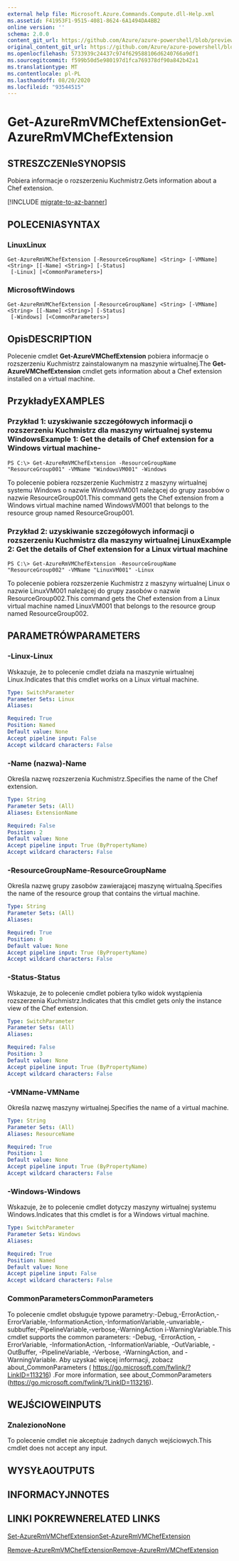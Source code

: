 ```yaml
---
external help file: Microsoft.Azure.Commands.Compute.dll-Help.xml
ms.assetid: F41953F1-9515-4081-8624-6A1494DA4BB2
online version: ''
schema: 2.0.0
content_git_url: https://github.com/Azure/azure-powershell/blob/preview/src/ResourceManager/Compute/Stack/Commands.Compute/help/Get-AzureRmVMChefExtension.md
original_content_git_url: https://github.com/Azure/azure-powershell/blob/preview/src/ResourceManager/Compute/Stack/Commands.Compute/help/Get-AzureRmVMChefExtension.md
ms.openlocfilehash: 5733939c24437c974f629588106d6240766a9df1
ms.sourcegitcommit: f599b50d5e980197d1fca769378df90a842b42a1
ms.translationtype: MT
ms.contentlocale: pl-PL
ms.lasthandoff: 08/20/2020
ms.locfileid: "93544515"
---
```

# <span data-ttu-id="760f5-101">Get-AzureRmVMChefExtension</span><span class="sxs-lookup"><span data-stu-id="760f5-101">Get-AzureRmVMChefExtension</span></span>

## <span data-ttu-id="760f5-102">STRESZCZENIe</span><span class="sxs-lookup"><span data-stu-id="760f5-102">SYNOPSIS</span></span>
<span data-ttu-id="760f5-103">Pobiera informacje o rozszerzeniu Kuchmistrz.</span><span class="sxs-lookup"><span data-stu-id="760f5-103">Gets information about a Chef extension.</span></span>

[!INCLUDE [migrate-to-az-banner](../../includes/migrate-to-az-banner.md)]

## <span data-ttu-id="760f5-104">POLECENIA</span><span class="sxs-lookup"><span data-stu-id="760f5-104">SYNTAX</span></span>

### <span data-ttu-id="760f5-105">Linux</span><span class="sxs-lookup"><span data-stu-id="760f5-105">Linux</span></span>
```
Get-AzureRmVMChefExtension [-ResourceGroupName] <String> [-VMName] <String> [[-Name] <String>] [-Status]
 [-Linux] [<CommonParameters>]
```

### <span data-ttu-id="760f5-106">Microsoft</span><span class="sxs-lookup"><span data-stu-id="760f5-106">Windows</span></span>
```
Get-AzureRmVMChefExtension [-ResourceGroupName] <String> [-VMName] <String> [[-Name] <String>] [-Status]
 [-Windows] [<CommonParameters>]
```

## <span data-ttu-id="760f5-107">Opis</span><span class="sxs-lookup"><span data-stu-id="760f5-107">DESCRIPTION</span></span>
<span data-ttu-id="760f5-108">Polecenie cmdlet **Get-AzureVMChefExtension** pobiera informacje o rozszerzeniu Kuchmistrz zainstalowanym na maszynie wirtualnej.</span><span class="sxs-lookup"><span data-stu-id="760f5-108">The **Get-AzureVMChefExtension** cmdlet gets information about a Chef extension installed on a virtual machine.</span></span>

## <span data-ttu-id="760f5-109">Przykłady</span><span class="sxs-lookup"><span data-stu-id="760f5-109">EXAMPLES</span></span>

### <span data-ttu-id="760f5-110">Przykład 1: uzyskiwanie szczegółowych informacji o rozszerzeniu Kuchmistrz dla maszyny wirtualnej systemu Windows</span><span class="sxs-lookup"><span data-stu-id="760f5-110">Example 1: Get the details of Chef extension for a Windows virtual machine-</span></span>
```
PS C:\> Get-AzureRmVMChefExtension -ResourceGroupName "ResourceGroup001" -VMName "WindowsVM001" -Windows
```

<span data-ttu-id="760f5-111">To polecenie pobiera rozszerzenie Kuchmistrz z maszyny wirtualnej systemu Windows o nazwie WindowsVM001 należącej do grupy zasobów o nazwie ResourceGroup001.</span><span class="sxs-lookup"><span data-stu-id="760f5-111">This command gets the Chef extension from a Windows virtual machine named WindowsVM001 that belongs to the resource group named ResourceGroup001.</span></span>

### <span data-ttu-id="760f5-112">Przykład 2: uzyskiwanie szczegółowych informacji o rozszerzeniu Kuchmistrz dla maszyny wirtualnej Linux</span><span class="sxs-lookup"><span data-stu-id="760f5-112">Example 2: Get the details of Chef extension for a Linux virtual machine</span></span>
```
PS C:\> Get-AzureRmVMChefExtension -ResourceGroupName "ResourceGroup002" -VMName "LinuxVM001" -Linux
```

<span data-ttu-id="760f5-113">To polecenie pobiera rozszerzenie Kuchmistrz z maszyny wirtualnej Linux o nazwie LinuxVM001 należącej do grupy zasobów o nazwie ResourceGroup002.</span><span class="sxs-lookup"><span data-stu-id="760f5-113">This command gets the Chef extension from a Linux virtual machine named LinuxVM001 that belongs to the resource group named ResourceGroup002.</span></span>

## <span data-ttu-id="760f5-114">PARAMETRÓW</span><span class="sxs-lookup"><span data-stu-id="760f5-114">PARAMETERS</span></span>

### <span data-ttu-id="760f5-115">-Linux</span><span class="sxs-lookup"><span data-stu-id="760f5-115">-Linux</span></span>
<span data-ttu-id="760f5-116">Wskazuje, że to polecenie cmdlet działa na maszynie wirtualnej Linux.</span><span class="sxs-lookup"><span data-stu-id="760f5-116">Indicates that this cmdlet works on a Linux virtual machine.</span></span>

```yaml
Type: SwitchParameter
Parameter Sets: Linux
Aliases: 

Required: True
Position: Named
Default value: None
Accept pipeline input: False
Accept wildcard characters: False
```

### <span data-ttu-id="760f5-117">-Name (nazwa)</span><span class="sxs-lookup"><span data-stu-id="760f5-117">-Name</span></span>
<span data-ttu-id="760f5-118">Określa nazwę rozszerzenia Kuchmistrz.</span><span class="sxs-lookup"><span data-stu-id="760f5-118">Specifies the name of the Chef extension.</span></span>

```yaml
Type: String
Parameter Sets: (All)
Aliases: ExtensionName

Required: False
Position: 2
Default value: None
Accept pipeline input: True (ByPropertyName)
Accept wildcard characters: False
```

### <span data-ttu-id="760f5-119">-ResourceGroupName</span><span class="sxs-lookup"><span data-stu-id="760f5-119">-ResourceGroupName</span></span>
<span data-ttu-id="760f5-120">Określa nazwę grupy zasobów zawierającej maszynę wirtualną.</span><span class="sxs-lookup"><span data-stu-id="760f5-120">Specifies the name of the resource group that contains the virtual machine.</span></span>

```yaml
Type: String
Parameter Sets: (All)
Aliases: 

Required: True
Position: 0
Default value: None
Accept pipeline input: True (ByPropertyName)
Accept wildcard characters: False
```

### <span data-ttu-id="760f5-121">-Status</span><span class="sxs-lookup"><span data-stu-id="760f5-121">-Status</span></span>
<span data-ttu-id="760f5-122">Wskazuje, że to polecenie cmdlet pobiera tylko widok wystąpienia rozszerzenia Kuchmistrz.</span><span class="sxs-lookup"><span data-stu-id="760f5-122">Indicates that this cmdlet gets only the instance view of the Chef extension.</span></span>

```yaml
Type: SwitchParameter
Parameter Sets: (All)
Aliases: 

Required: False
Position: 3
Default value: None
Accept pipeline input: True (ByPropertyName)
Accept wildcard characters: False
```

### <span data-ttu-id="760f5-123">-VMName</span><span class="sxs-lookup"><span data-stu-id="760f5-123">-VMName</span></span>
<span data-ttu-id="760f5-124">Określa nazwę maszyny wirtualnej.</span><span class="sxs-lookup"><span data-stu-id="760f5-124">Specifies the name of a virtual machine.</span></span>

```yaml
Type: String
Parameter Sets: (All)
Aliases: ResourceName

Required: True
Position: 1
Default value: None
Accept pipeline input: True (ByPropertyName)
Accept wildcard characters: False
```

### <span data-ttu-id="760f5-125">-Windows</span><span class="sxs-lookup"><span data-stu-id="760f5-125">-Windows</span></span>
<span data-ttu-id="760f5-126">Wskazuje, że to polecenie cmdlet dotyczy maszyny wirtualnej systemu Windows.</span><span class="sxs-lookup"><span data-stu-id="760f5-126">Indicates that this cmdlet is for a Windows virtual machine.</span></span>

```yaml
Type: SwitchParameter
Parameter Sets: Windows
Aliases: 

Required: True
Position: Named
Default value: None
Accept pipeline input: False
Accept wildcard characters: False
```

### <span data-ttu-id="760f5-127">CommonParameters</span><span class="sxs-lookup"><span data-stu-id="760f5-127">CommonParameters</span></span>
<span data-ttu-id="760f5-128">To polecenie cmdlet obsługuje typowe parametry:-Debug,-ErrorAction,-ErrorVariable,-InformationAction,-InformationVariable,-unvariable,-subbuffer,-PipelineVariable,-verbose,-WarningAction i-WarningVariable.</span><span class="sxs-lookup"><span data-stu-id="760f5-128">This cmdlet supports the common parameters: -Debug, -ErrorAction, -ErrorVariable, -InformationAction, -InformationVariable, -OutVariable, -OutBuffer, -PipelineVariable, -Verbose, -WarningAction, and -WarningVariable.</span></span> <span data-ttu-id="760f5-129">Aby uzyskać więcej informacji, zobacz about_CommonParameters ( https://go.microsoft.com/fwlink/?LinkID=113216) .</span><span class="sxs-lookup"><span data-stu-id="760f5-129">For more information, see about_CommonParameters (https://go.microsoft.com/fwlink/?LinkID=113216).</span></span>

## <span data-ttu-id="760f5-130">WEJŚCIOWE</span><span class="sxs-lookup"><span data-stu-id="760f5-130">INPUTS</span></span>

### <span data-ttu-id="760f5-131">Znaleziono</span><span class="sxs-lookup"><span data-stu-id="760f5-131">None</span></span>
<span data-ttu-id="760f5-132">To polecenie cmdlet nie akceptuje żadnych danych wejściowych.</span><span class="sxs-lookup"><span data-stu-id="760f5-132">This cmdlet does not accept any input.</span></span>

## <span data-ttu-id="760f5-133">WYSYŁA</span><span class="sxs-lookup"><span data-stu-id="760f5-133">OUTPUTS</span></span>

## <span data-ttu-id="760f5-134">INFORMACYJN</span><span class="sxs-lookup"><span data-stu-id="760f5-134">NOTES</span></span>

## <span data-ttu-id="760f5-135">LINKI POKREWNE</span><span class="sxs-lookup"><span data-stu-id="760f5-135">RELATED LINKS</span></span>

[<span data-ttu-id="760f5-136">Set-AzureRmVMChefExtension</span><span class="sxs-lookup"><span data-stu-id="760f5-136">Set-AzureRmVMChefExtension</span></span>](./Set-AzureRmVMChefExtension.md)

[<span data-ttu-id="760f5-137">Remove-AzureRmVMChefExtension</span><span class="sxs-lookup"><span data-stu-id="760f5-137">Remove-AzureRmVMChefExtension</span></span>](./Remove-AzureRmVMChefExtension.md)


